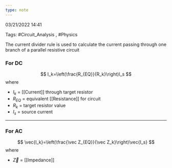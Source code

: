 ```yaml
---
type: note
---
```

03/21/2022 14:41

Tags: #Circuit_Analysis , #Physics 

The current divider rule is used to calculate the current passing through one branch of a parallel resistive circuit

### For DC
$$
I_k=\left(\frac{R_{EQ}}{R_k}\right)I_s
$$
where
- $I_k$ = [[Current]] through target resistor
- $R_{EQ}$ = equivalent [[Resistance]] for circuit
- $R_k$ = target resistor value
- $I_s$ = source current

---

### For AC
$$
\vec{I_k}=\left(\frac{\vec Z_{EQ}}{\vec Z_k}\right)\vec{I_s}
$$
where
- $\vec Z$ = [[Impedance]]